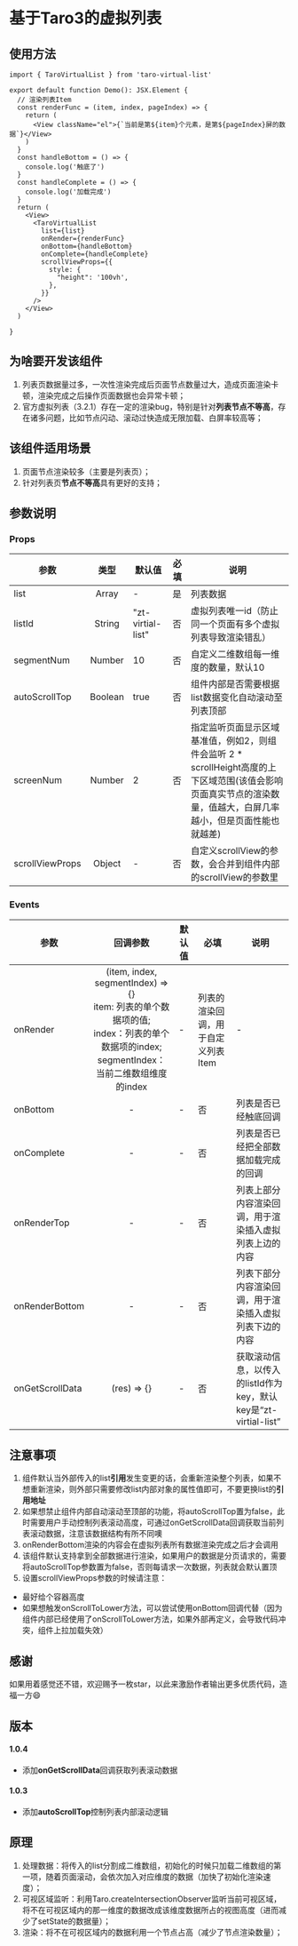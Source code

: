 # 基于Taro3的虚拟列表

## 使用方法
```
import { TaroVirtualList } from 'taro-virtual-list'

export default function Demo(): JSX.Element {
  // 渲染列表Item
  const renderFunc = (item, index, pageIndex) => {
    return (
      <View className="el">{`当前是第${item}个元素，是第${pageIndex}屏的数据`}</View>
    )
  }
  const handleBottom = () => {
    console.log('触底了')
  }
  const handleComplete = () => {
    console.log('加载完成')
  }
  return (
    <View>
      <TaroVirtualList
        list={list}
        onRender={renderFunc}
        onBottom={handleBottom}
        onComplete={handleComplete}
        scrollViewProps={{
          style: {
            "height": '100vh',
          },
        }}
      />
    </View>
  )

}
```

## 为啥要开发该组件
1. 列表页数据量过多，一次性渲染完成后页面节点数量过大，造成页面渲染卡顿，渲染完成之后操作页面数据也会异常卡顿；
2. 官方虚拟列表（3.2.1）存在一定的渲染bug，特别是针对**列表节点不等高**，存在诸多问题，比如节点闪动、滚动过快造成无限加载、白屏率较高等；

## 该组件适用场景
1. 页面节点渲染较多（主要是列表页）；
2. 针对列表页**节点不等高**具有更好的支持；

## 参数说明

### Props
| 参数 | 类型 | 默认值 | 必填 | 说明 |
| --- | :----: | ---- | ---- | ------ |
| list | Array | - | 是 | 列表数据 |
| listId | String | "zt-virtial-list" | 否 | 虚拟列表唯一id（防止同一个页面有多个虚拟列表导致渲染错乱）|
| segmentNum | Number | 10 | 否 | 自定义二维数组每一维度的数量，默认10 |
| autoScrollTop | Boolean | true | 否 | 组件内部是否需要根据list数据变化自动滚动至列表顶部 |
| screenNum | Number | 2 | 否 | 指定监听页面显示区域基准值，例如2，则组件会监听 2 * scrollHeight高度的上下区域范围(该值会影响页面真实节点的渲染数量，值越大，白屏几率越小，但是页面性能也就越差) |
| scrollViewProps | Object | - | 否 | 自定义scrollView的参数，会合并到组件内部的scrollView的参数里 |

### Events
| 参数 | 回调参数 | 默认值 | 必填 | 说明 |
| --- | :----: | ---- | ---- | ------ |
| onRender | (item, index, segmentIndex) => {}<br>item: 列表的单个数据项的值;<br> index：列表的单个数据项的index;<br>segmentIndex：当前二维数组维度的index | - | 列表的渲染回调，用于自定义列表Item | - | 列表的渲染回调，用于自定义列表Item |
| onBottom | - | - | 否 | 列表是否已经触底回调 |
| onComplete | - | - | 否 | 列表是否已经把全部数据加载完成的回调 |
| onRenderTop | - | - | 否 | 列表上部分内容渲染回调，用于渲染插入虚拟列表上边的内容 |
| onRenderBottom | - | - | 否 | 列表下部分内容渲染回调，用于渲染插入虚拟列表下边的内容 |
| onGetScrollData | (res) => {} | - | 否 | 获取滚动信息，以传入的listId作为key，默认key是“zt-virtial-list” |

## 注意事项
1. 组件默认当外部传入的list**引用**发生变更的话，会重新渲染整个列表，如果不想重新渲染，则外部只需要修改list内部对象的属性值即可，不要更换list的**引用地址**
2. 如果想禁止组件内部自动滚动至顶部的功能，将autoScrollTop置为false，此时需要用户手动控制列表滚动高度，可通过onGetScrollData回调获取当前列表滚动数据，注意该数据结构有所不同噢
3. onRenderBottom渲染的内容会在虚拟列表所有数据渲染完成之后才会调用
4. 该组件默认支持拿到全部数据进行渲染，如果用户的数据是分页请求的，需要将autoScrollTop参数置为false，否则每请求一次数据，列表就会默认置顶
5. 设置scrollViewProps参数的时候请注意：
  - 最好给个容器高度
  - 如果想触发onScrollToLower方法，可以尝试使用onBottom回调代替（因为组件内部已经使用了onScrollToLower方法，如果外部再定义，会导致代码冲突，组件上拉加载失效）

## 感谢
如果用着感觉还不错，欢迎赐予一枚star，以此来激励作者输出更多优质代码，造福一方😄

## 版本
#### 1.0.4
  - 添加**onGetScrollData**回调获取列表滚动数据
#### 1.0.3
  - 添加**autoScrollTop**控制列表内部滚动逻辑

## 原理
1. 处理数据：将传入的list分割成二维数组，初始化的时候只加载二维数组的第一项，随着页面滚动，会依次加入对应维度的数据（加快了初始化渲染速度）；
2. 可视区域监听：利用Taro.createIntersectionObserver监听当前可视区域，将不在可视区域内的那一维度的数据改成该维度数据所占的视图高度（进而减少了setState的数据量）；
3. 渲染：将不在可视区域内的数据利用一个节点占高（减少了节点渲染数量）；
